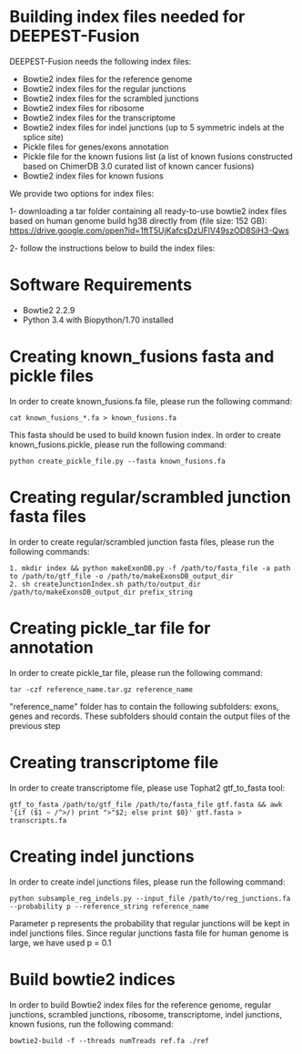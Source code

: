 # Building index files needed for DEEPEST-Fusion

DEEPEST-Fusion needs the following index files:

- Bowtie2 index files for the reference genome
- Bowtie2 index files for the regular junctions
- Bowtie2 index files for the scrambled junctions
- Bowtie2 index files for ribosome
- Bowtie2 index files for the transcriptome
- Bowtie2 index files for indel junctions (up to 5 symmetric indels at the splice site)
- Pickle files for genes/exons annotation
- Pickle file for the known fusions list (a list of known fusions constructed based on ChimerDB 3.0 curated list of known cancer fusions)
- Bowtie2 index files for known fusions

We provide two options for index files: 

1- downloading a tar folder containing all ready-to-use bowtie2 index files based on human genome build hg38 directly from (file size: 152 GB): https://drive.google.com/open?id=1ftT5UjKafcsDzUFlV49szOD8SiH3-Qws

2- follow the instructions below to build the index files:   
# Software Requirements

- Bowtie2 2.2.9
- Python 3.4 with Biopython/1.70 installed

# Creating known_fusions fasta and pickle files

In order to create known_fusions.fa file, please run the following command:
    
    cat known_fusions_*.fa > known_fusions.fa

This fasta should be used to build known fusion index. In order to create known_fusions.pickle, please run the following command:

    python create_pickle_file.py --fasta known_fusions.fa

# Creating regular/scrambled junction fasta files

In order to create regular/scrambled junction fasta files, please run the following commands:
    
    1. mkdir index && python makeExonDB.py -f /path/to/fasta_file -a path to /path/to/gtf_file -o /path/to/makeExonsDB_output_dir 
    2. sh createJunctionIndex.sh path/to/output_dir  /path/to/makeExonsDB_output_dir prefix_string
    
# Creating pickle_tar file for annotation

In order to create pickle_tar file, please run the following command:

    tar -czf reference_name.tar.gz reference_name
    
"reference_name" folder has to contain the following subfolders: exons, genes and records. These subfolders should contain the output files of the previous step


# Creating transcriptome file

In order to create transcriptome file, please use Tophat2 gtf_to_fasta tool:

    gtf_to_fasta /path/to/gtf_file /path/to/fasta_file gtf.fasta && awk '{if ($1 ~ /^>/) print ">"$2; else print $0}' gtf.fasta > transcripts.fa

# Creating indel junctions

In order to create indel junctions files, please run the following command:
    
    python subsample_reg_indels.py --input_file /path/to/reg_junctions.fa --probability p --reference_string reference_name
    
Parameter p represents the probability that regular junctions will be kept in indel junctions files. Since regular junctions fasta file for human genome is large, we have used p = 0.1

# Build bowtie2 indices

In order to build Bowtie2 index files for the reference genome, regular junctions, scrambled junctions, ribosome, transcriptome, indel junctions, known fusions, run the following command:

    bowtie2-build -f --threads numTreads ref.fa ./ref
 

